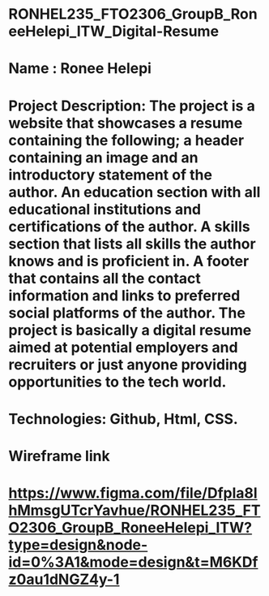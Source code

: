 # RONHEL235_FTO2306_GroupB_RoneeHelepi_ITW_Digital-Resume

# Name : Ronee Helepi

# Project Description: The project is a website that showcases a resume containing the following; a header containing an image and an introductory statement of the author. An education section with all educational institutions and certifications of the author. A skills section that lists all skills the author knows and is proficient in. A footer that contains all the contact information and links to preferred social platforms of the author. The project is basically a digital resume aimed at potential employers and recruiters or just anyone providing opportunities to the tech world.      

# Technologies: Github, Html, CSS.

# Wireframe link
# https://www.figma.com/file/Dfpla8lhMmsgUTcrYavhue/RONHEL235_FTO2306_GroupB_RoneeHelepi_ITW?type=design&node-id=0%3A1&mode=design&t=M6KDfz0au1dNGZ4y-1
